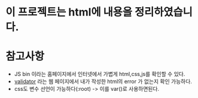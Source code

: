 # 이 프로젝트는 html에 내용을 정리하였습니다.

# 참고사항
- JS bin 이라는 홈페이지에서 인터넷에서 가볍게 html,css,js를 확인할 수 있다.
- [validator](https://validator.w3.org/) 라는 웹 페이지에서 내가 작성한 html의 error 가 없는지 확인 가능하다.
- css도 변수 선언이 가능하다(:root) -> 이를 var()로 사용하면된다.